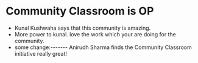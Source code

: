 # Community Classroom is OP

- Kunal Kushwaha says that this community is amazing.
- More power to kunal. love the work which your are doing for the community.
- some change:------- Anirudh Sharma finds the Community Classroom initiative really great!
